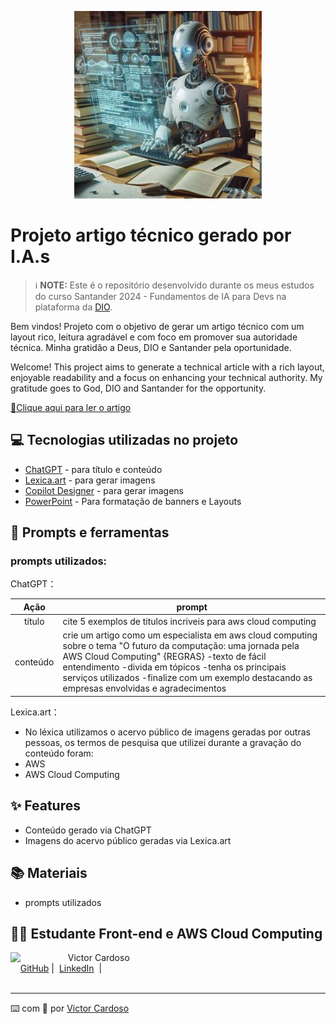 <p align="center">
<img 
    src="./src/img-artigo-tecnico.png"
    width="300"
/>
</p>

# Projeto artigo técnico gerado por I.A.s

 > ℹ️ **NOTE:** Este é o repositório desenvolvido durante os meus estudos do curso Santander 2024 - Fundamentos de IA para Devs na plataforma da [DIO](https://dio.me).

Bem vindos! Projeto com o objetivo de gerar um artigo técnico com um layout rico, leitura agradável e com foco em promover sua autoridade técnica. Minha gratidão a Deus, DIO e Santander pela oportunidade.

Welcome! This project aims to generate a technical article with a rich layout, enjoyable readability and a focus on enhancing your technical authority. My gratitude goes to God, DIO and Santander for the opportunity.

<a href="https://web.dio.me/articles/o-futuro-da-computacao-uma-jornada-pela-aws-cloud-computing?back=%2Farticles&open-modal=true&page=1&order=oldest" title="View PDF now"> 📕Clique aqui para ler o artigo</a>

## 💻 Tecnologias utilizadas no projeto

- [ChatGPT](https://chat.openai.com/) - para título e conteúdo
- [Lexica.art](https://lexica.art/) - para gerar imagens
- [Copilot Designer](https://copilot.microsoft.com/images/create) - para gerar imagens
- [PowerPoint](https://www.microsoft.com/en/microsoft-365/powerpoint) - Para formatação de banners e Layouts

## 📄 Prompts e ferramentas

### prompts utilizados: 

ChatGPT：

|   Ação   | prompt                                                                                                                                                                                                                                                                         |
| :------: | ------------------------------------------------------------------------------------------------------------------------------------------------------------------------------------------------------------------------------------------------------------------------------ |
|  título  | cite 5 exemplos de titulos incriveis para aws cloud computing                                                                                                                                                                                                    |
| conteúdo | crie um artigo como um especialista em aws cloud computing sobre o tema "O futuro da computação: uma jornada pela AWS Cloud Computing" {REGRAS} -texto de fácil entendimento -divida em tópicos -tenha os principais serviços utilizados -finalize com um exemplo destacando as empresas envolvidas e agradecimentos |


Lexica.art：

- No léxica utilizamos o acervo público de imagens geradas por outras pessoas, os termos de pesquisa que utilizei durante a gravação do conteúdo foram:
- AWS
- AWS Cloud Computing

## ✨ Features

- Conteúdo gerado via ChatGPT
- Imagens do acervo público geradas via Lexica.art

## 📚 Materiais

- prompts utilizados

## 👨‍💻 Estudante Front-end e AWS Cloud Computing

<p>
    <img 
      align=left 
      margin=10 
      width=80 
      src="https://github.com/VictorSamuraiWol.png"
    />
    <p>&nbsp&nbsp&nbspVictor Cardoso<br>
    &nbsp&nbsp&nbsp
    <a href="https://github.com/VictorSamuraiWol">
    GitHub</a>&nbsp;|&nbsp;
    <a href="https://www.linkedin.com/in/victor-cardoso-cloud-front/">LinkedIn</a>
&nbsp;| 
<br/><br/>
<p>

---

⌨️ com 💚 por [Victor Cardoso](https://github.com/VictorSamuraiWol)